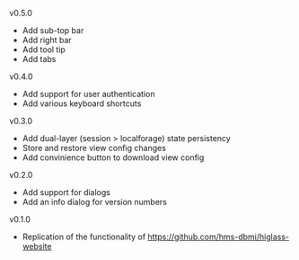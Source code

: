 v0.5.0

- Add sub-top bar
- Add right bar
- Add tool tip
- Add tabs

v0.4.0

- Add support for user authentication
- Add various keyboard shortcuts

v0.3.0

- Add dual-layer (session > localforage) state persistency
- Store and restore view config changes
- Add convinience button to download view config

v0.2.0

- Add support for dialogs
- Add an info dialog for version numbers

v0.1.0

- Replication of the functionality of https://github.com/hms-dbmi/higlass-website
